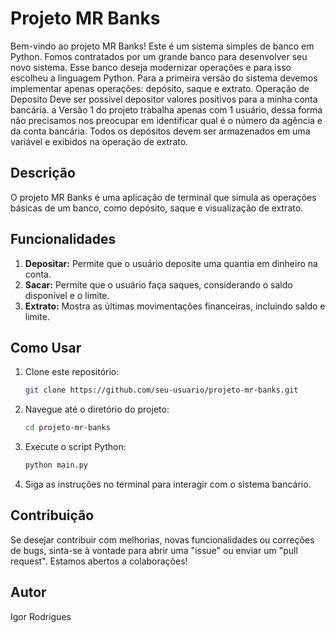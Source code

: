 # Projeto MR Banks

Bem-vindo ao projeto MR Banks! Este é um sistema simples de banco em Python.
Fomos contratados por um grande banco para desenvolver seu novo sistema. Esse banco deseja modernizar operações e para isso escolheu a linguagem Python. Para a primeira versão do sistema devemos implementar apenas operações: depósito, saque e extrato. Operação de Deposito
Deve ser possível depositor valores positivos para a minha conta bancária. a Versão 1 do projeto trabalha apenas com 1 usuário, dessa forma não precisamos nos preocupar em identificar qual é o número da agência e da conta bancária. Todos os depósitos devem ser armazenados em uma variável e exibidos na operação de extrato.

## Descrição

O projeto MR Banks é uma aplicação de terminal que simula as operações básicas de um banco, como depósito, saque e visualização de extrato.

## Funcionalidades

1. **Depositar:** Permite que o usuário deposite uma quantia em dinheiro na conta.
2. **Sacar:** Permite que o usuário faça saques, considerando o saldo disponível e o limite.
3. **Extrato:** Mostra as últimas movimentações financeiras, incluindo saldo e limite.

## Como Usar

1. Clone este repositório:

    ```bash
    git clone https://github.com/seu-usuario/projeto-mr-banks.git
    ```

2. Navegue até o diretório do projeto:

    ```bash
    cd projeto-mr-banks
    ```

3. Execute o script Python:

    ```bash
    python main.py
    ```

4. Siga as instruções no terminal para interagir com o sistema bancário.

## Contribuição

Se desejar contribuir com melhorias, novas funcionalidades ou correções de bugs, sinta-se à vontade para abrir uma "issue" ou enviar um "pull request". Estamos abertos a colaborações!

## Autor

Igor Rodrigues

